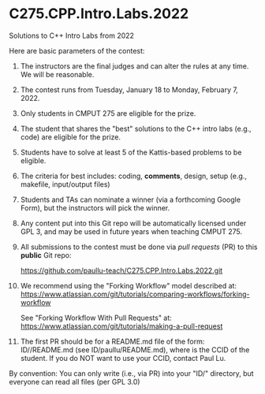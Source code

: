 # C275.CPP.Intro.Labs.2022
Solutions to C++ Intro Labs from 2022

Here are basic parameters of the contest:

1.  The instructors are the final judges and can alter the rules at any time. We will be reasonable.

2.  The contest runs from Tuesday, January 18 to Monday, February 7, 2022.

3.  Only students in CMPUT 275 are eligible for the prize.

4.  The student that shares the "best" solutions to the C++ intro labs (e.g., code) are eligible for the prize.

5.  Students have to solve at least 5 of the Kattis-based problems to be eligible.

6.  The criteria for best includes:  coding, **comments**, design, setup (e.g., makefile, input/output files)

7.  Students and TAs can nominate a winner (via a forthcoming Google Form), but the instructors will pick the winner.

8.  Any content put into this Git repo will be automatically licensed under GPL 3, and may be used in future years when teaching CMPUT 275.

9.  All submissions to the contest must be done via *pull requests* (PR) to this **public** Git repo:

	https://github.com/paullu-teach/C275.CPP.Intro.Labs.2022.git

10. We recommend using the "Forking Workflow" model described at:
	https://www.atlassian.com/git/tutorials/comparing-workflows/forking-workflow

	See "Forking Workflow With Pull Requests" at:
	https://www.atlassian.com/git/tutorials/making-a-pull-request

11. The first PR should be for a README.md file of the form: ID/<CCID>/README.md (see ID/paullu/README.md), where <CCID> is the CCID of the student.  If you do NOT want to use your CCID, contact Paul Lu.

By convention:  You can only write (i.e., via PR) into your "ID/<CCID>" directory, but everyone can read all files (per GPL 3.0)
